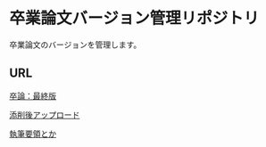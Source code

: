 # 卒業論文バージョン管理リポジトリ
卒業論文のバージョンを管理します。
## URL
[卒論：最終版](https://github.com/Takaya-Shiraishi/GraduateThesis/raw/main/2021096_%E7%99%BD%E7%9F%B3%E9%B7%B9%E4%B9%9F_%E5%8D%92%E6%A5%AD%E8%AB%96%E6%96%87.docx)

[添削後アップロード](https://github.com/Takaya-Shiraishi/GraduateThesis/issues)

[執筆要領とか](https://github.com/Takaya-Shiraishi/GraduateThesis/wiki)
